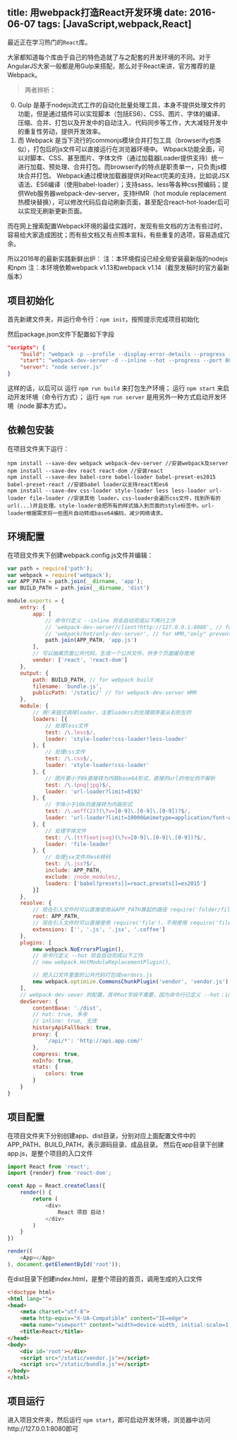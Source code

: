 title: 用webpack打造React开发环境
date: 2016-06-07
tags: [JavaScript,webpack,React]
---
最近正在学习热门的`React`库。

大家都知道每个库由于自己的特色造就了与之配套的开发环境的不同。对于AngularJS大家一般都是用Gulp来搭配，那么对于React来讲，官方推荐的是Webpack。

> 两者辨析：
0. Gulp 是基于nodejs流式工作的自动化批量处理工具，本身不提供处理文件的功能，但是通过插件可以实现脚本（包括ES6）、CSS、图片、字体的编译、压缩、合并、打包以及开发中的自动注入、代码同步等工作，大大减轻开发中的重复性劳动，提供开发效率。
0. 而 Webpack 是当下流行的commonjs模块合并打包工具（browserify也类似），打包后的js文件可以直接运行在浏览器环境中。
Wbpack功能全面，可以对脚本、CSS、甚至图片、字体文件（通过加载器Loader提供支持）统一进行加载、预处理、合并打包。而browserify的特点是职责单一，只负责js模块合并打包。
Webpack通过模块加载器提供对React完美的支持，比如说JSX语法、ES6编译（使用babel-loader）；支持sass、less等各种css预编码；提供Web服务器webpack-dev-server，支持HMR（hot module replacement热模块替换），可以修改代码后自动刷新页面，甚至配合react-hot-loader后可以实现无刷新更新页面。

而在网上搜索配置Webpack环境的最佳实践时，发现有些文档的方法有些过时，容易给大家造成困扰；而有些文档又有点照本宣科，有些重复的选项，容易造成冗余。

所以2016年的最新实践新鲜出炉：
注：本环境假设已经全局安装最新版的nodejs和npm
注：本环境依赖webpack v1.13和webpack v1.14（截至发稿时的官方最新版本）

## 项目初始化
首先新建文件夹，并运行命令行：`npm init`，按照提示完成项目初始化

然后package.json文件下配置如下字段

```json
"scripts": {
	"build": "webpack -p --profile --display-error-details --progress --colors --config webpack.product.config.js",
	"start": "webpack-dev-server -d --inline --hot --progress --port 8080 --host 127.0.0.1",
	"server": "node server.js"
}
```
这样的话，以后可以
运行 `npm run build` 来打包生产环境；
运行 `npm start` 来启动开发环境（命令行方式）；
运行 `npm run server` 是用另外一种方式启动开发环境（node 脚本方式）。

## 依赖包安装
在项目文件夹下运行：

```
npm install --save-dev webpack webpack-dev-server //安装webpack及server
npm install --save-dev react react-dom //安装react
npm install --save-dev babel-core babel-loader babel-preset-es2015 babel-preset-react //安装babel loader以支持react和es6
npm install --save-dev css-loader style-loader less less-loader url-loader file-loader //安装其他 loader。css-loader会遍历css文件，找到所有的url(...)并且处理。style-loader会把所有的样式插入到页面的style标签中。url-loader根据需求将一些图片自动转成base64编码，减少网络请求。
```

## 环境配置
在项目文件夹下创建webpack.config.js文件并编辑：

``` javascript
var path = require('path');
var webpack = require('webpack');
var APP_PATH = path.join(__dirname, 'app');
var BUILD_PATH = path.join(__dirname, 'dist')

module.exports = {
    entry: {
        app: [
            // 命令行定义 --inline 将会自动完成以下两行工作
            // 'webpack-dev-server/client?http://127.0.0.1:8080', // for Automatic Refresh Inline mode
            // 'webpack/hot/only-dev-server', // for HMR,"only" prevents reload on syntax errors
            path.join(APP_PATH, 'app.js')
        ],
        // 可以抽离页面公共代码，生成一个公共文件，供多个页面缓存使用
        vendor: ['react', 'react-dom']
    },
    output: {
        path: BUILD_PATH, // for webpack build
        filename: 'bundle.js',
        publicPath: '/static/' // for webpack-dev-server HMR
    },
    module: {
        // 用!来链式调用loader，注意loaders的处理顺序是从右到左的
        loaders: [{
            // 处理less文件
            test: /\.less$/,
            loader: 'style-loader!css-loader!less-loader'
        }, {
            // 处理css文件
            test: /\.css$/,
            loader: 'style-loader!css-loader'
        }, {
            // 图片要小于8k直接转为内联base64形式，直接的url的地址则不解析
            test: /\.(png|jpg)$/,
            loader: 'url-loader?limit=8192'
        }, {
            // 字体小于10k的直接转为内联形式
            test: /\.woff(2)?(\?v=[0-9]\.[0-9]\.[0-9])?$/,
            loader: 'url-loader?limit=10000&mimetype=application/font-woff'
        }, {
            // 处理字体文件
            test: /\.(ttf|eot|svg)(\?v=[0-9]\.[0-9]\.[0-9])?$/,
            loader: 'file-loader'
        }, {
            // 处理jsx文件并es6转码
            test: /\.jsx?$/,
            include: APP_PATH,
            exclude: /node_modules/,
            loaders: ['babel?presets[]=react,presets[]=es2015']
        }]
    },
    resolve: {
        // 现在引入文件时可以直接使用从APP_PATH算起的路径 require('folder/file')，不用使用目标文件相对于当前文件的路径 require('../../folder/file')
        root: APP_PATH,
        // 现在引入文件时可以直接使用 require('file')，不用使用 require('file.coffee')
        extensions: ['', '.js', '.jsx', '.coffee']
    },
    plugins: [
        new webpack.NoErrorsPlugin(),
        // 命令行定义 --hot 将会自动完成以下工作
        // new webpack.HotModuleReplacementPlugin(),

        // 把入口文件里面的公共代码打包成verdors.js
        new webpack.optimize.CommonsChunkPlugin('vendor', 'vendor.js')
    ],
    // webpack-dev-sever 的配置，其中hot字段不需要，因为命令行已定义 --hot；inline字段无效，只能通过命令行方式 --line
    devServer: {
        contentBase: './dist',
        // hot: true, 多余
        // inline: true, 无效
        historyApiFallback: true,
        proxy: {
            '/api/*': 'http://api.app.com/'
        },
        compress: true,
        noInfo: true,
        stats: {
            colors: true
        }
    }
}
```

## 项目配置
在项目文件夹下分别创建app、dist目录，分别对应上面配置文件中的APP_PATH、BUILD_PATH，表示源码目录、成品目录。
然后在app目录下创建app.js，是整个项目的入口文件

```javascript
import React from 'react';
import {render} from 'react-dom';

const App = React.createClass({
    render() {
        return (
            <div>
                React 项目 启动！
            </div>
        )
    }
})

render((
    <App></App>
), document.getElementById('root'));
```

在dist目录下创建index.html，是整个项目的首页，调用生成的入口文件

```html
<!doctype html>
<html lang="">
<head>
    <meta charset="utf-8">
    <meta http-equiv="X-UA-Compatible" content="IE=edge">
    <meta name="viewport" content="width=device-width, initial-scale=1, maximum-scale=1">
    <title>React</title>
</head>
<body>
    <div id='root'></div>
    <script src="/static/vendor.js"></script>
    <script src="/static/bundle.js"></script>
</body>
</html>
```

## 项目运行
进入项目文件夹，然后运行 `npm start`，即可启动开发环境，浏览器中访问http://127.0.0.1:8080即可
